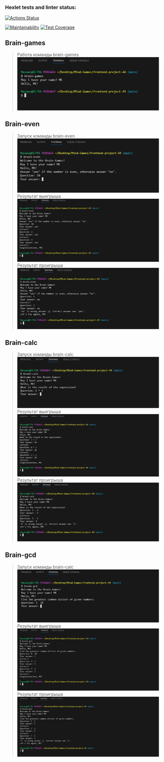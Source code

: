 ### Hexlet tests and linter status:
[![Actions Status](https://github.com/MikhailKup/frontend-project-44/workflows/hexlet-check/badge.svg)](https://github.com/MikhailKup/frontend-project-44/actions)

[![Maintainability](https://api.codeclimate.com/v1/badges/1b7ae31d1674576ba4ed/maintainability)](https://codeclimate.com/github/MikhailKup/frontend-project-44/maintainability)
[![Test Coverage](https://api.codeclimate.com/v1/badges/1b7ae31d1674576ba4ed/test_coverage)](https://codeclimate.com/github/MikhailKup/frontend-project-44/test_coverage)



<!-- Asciinema -->
## Brain-games
> Работа команды brain-games
![Работа команды brain-games](/demo/brain-games_1.jpg)


## Brain-even
> Запуск команды brain-even
![Запуск команды brain-even](/demo/brain-even_1.jpg)
> Результат выигрыша
![Результат выигрыша](/demo/brain-even_2.jpg)
> Результат проигрыша
![Результат проигрыша](/demo/brain-even_3.jpg)


## Brain-calc
> Запуск команды brain-calc
![Запуск команды brain-calc](/demo/brain-calc_1.jpg)
> Результат выигрыша
![Результат выигрыша](/demo/brain-calc_2.jpg)
> Результат проигрыша
![Результат проигрыша](/demo/brain-calc_3.jpg)


## Brain-gcd
> Запуск команды brain-calc
![Запуск команды brain-calc](/demo/brain-gcd_1.jpg)
> Результат выигрыша
![Результат выигрыша](/demo/brain-gcd_2.jpg)
> Результат проигрыша
![Результат проигрыша](/demo/brain-gcd_3.jpg)
